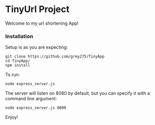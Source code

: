 # TinyUrl Project

Welcome to my url shortening App!

### Installation
Setup is as you are expecting:

```
git clone https://github.com/grey275/TinyApp
cd TinyApp/
npm install
```

To run:
```
node express_server.js
```
The server will listen on 8080 by default, but you can specify it with a command line argument:
```
node express_server.js 8000
```

Enjoy!
